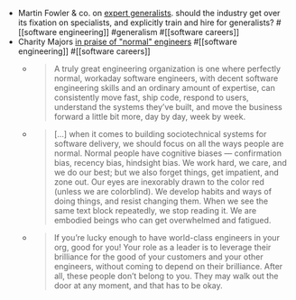 - Martin Fowler & co. on [expert generalists](https://martinfowler.com/articles/expert-generalist.html). should the industry get over its fixation on specialists, and explicitly train and hire for generalists? #[[software engineering]] #generalism #[[software careers]]
- Charity Majors [in praise of "normal" engineers](https://charity.wtf/2025/06/19/in-praise-of-normal-engineers/) #[[software engineering]] #[[software careers]]
	- > A truly great engineering organization is one where perfectly normal, workaday software engineers, with decent software engineering skills and an ordinary amount of expertise, can consistently move fast, ship code, respond to users, understand the systems they’ve built, and move the business forward a little bit more, day by day, week by week.
	- > [...] when it comes to building sociotechnical systems for software delivery, we should focus on all the ways people are normal.
	  Normal people have cognitive biases — confirmation bias, recency bias, hindsight bias. We work hard, we care, and we do our best; but we also forget things, get impatient, and zone out. Our eyes are inexorably drawn to the color red (unless we are colorblind). We develop habits and ways of doing things, and resist changing them. When we see the same text block repeatedly, we stop reading it.
	  We are embodied beings who can get overwhelmed and fatigued.
	- > If you’re lucky enough to have world-class engineers in your org, good for you! Your role as a leader is to leverage their brilliance for the good of your customers and your other engineers, without coming to depend on their brilliance. After all, these people don’t belong to you. They may walk out the door at any moment, and that has to be okay.